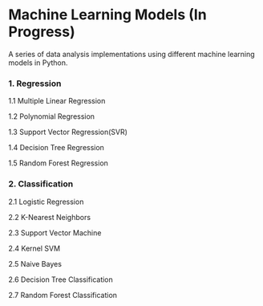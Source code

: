 # Machine Learning Models (In Progress)

A series of data analysis implementations using different machine learning models in Python.

### 1. Regression

1.1 Multiple Linear Regression

1.2 Polynomial Regression

1.3 Support Vector Regression(SVR)

1.4 Decision Tree Regression

1.5 Random Forest Regression

### 2. Classification

2.1 Logistic Regression

2.2 K-Nearest Neighbors

2.3 Support Vector Machine

2.4 Kernel SVM

2.5 Naive Bayes

2.6 Decision Tree Classification

2.7 Random Forest Classification
